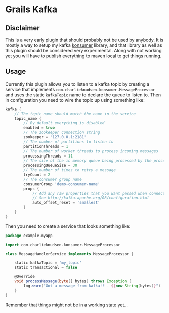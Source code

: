 Grails Kafka
============

Disclaimer
----------
This is a very early plugin that should probably not be used by anybody. It is mostly
a way to setup my kafka [konsumer](https://github.com/charliek/konsumer) library, and
that library as well as this plugin should be considered very experimental. Along with
not working yet you will have to publish everything to maven local to get things running.

Usage
-----

Currently this plugin allows you to listen to a kafka topic by creating a service that
implements `com.charlieknudsen.konsumer.MessageProcessor` and uses the static `kafkaTopic`
name to declare the queue to listen to.  Then in configuration you need to wire the topic
up using something like:

```groovy
kafka {
	// The topic name should match the name in the service
	topic_name {
		// By default everything is disabled
		enabled = true
		// The zookeeper connection string
		zookeeper = '127.0.0.1:2181'
		// The number of partitions to listen to
		partitionThreads = 1
		// The number of worker threads to process incoming messages
		processingThreads = 11
		// The size of the in memory queue being processed by the processingThreads
		processingQueueSize = 30
		// The number of times to retry a message
		tryCount = 2
		// The consumer group name
		consumerGroup 'demo-consumer-name'
		props {
			// Add any raw properties that you want passed when connecting
			// See http://kafka.apache.org/08/configuration.html
			auto_offset_reset = 'smallest'
		}
	}
}
```

Then you need to create a service that looks something like:

```groovy
package example.myapp

import com.charlieknudsen.konsumer.MessageProcessor

class MessageHandlerService implements MessageProcessor {

	static kafkaTopic = 'my_topic'
	static transactional = false

	@Override
	void processMessage(byte[] bytes) throws Exception {
		log.warn("Got a message from kafka!! - ${new String(bytes)}")
	}
}
```

Remember that things might not be in a working state yet...
